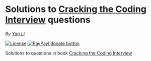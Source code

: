 # Solutions to [Cracking the Coding Interview](http://www.careercup.com/) questions #
*By [Yan Li](https://github.com/yanli0303)* 

[![License](https://img.shields.io/badge/License-MIT-brightgreen.svg)](https://packagist.org/packages/yanli0303/yii-minify-client-script)
[![PayPayl donate button](http://img.shields.io/badge/paypal-donate-orange.svg)](https://www.paypal.com/cgi-bin/webscr?cmd=_donations&business=silentwait4u%40gmail%2ecom&lc=US&item_name=Yan%20Li&no_note=0&currency_code=USD&bn=PP%2dDonationsBF%3apaypal%2ddonate%2ejpg%3aNonHostedGuest)

Solutions to questions in book [Cracking the Coding Interview](http://www.careercup.com/) 

